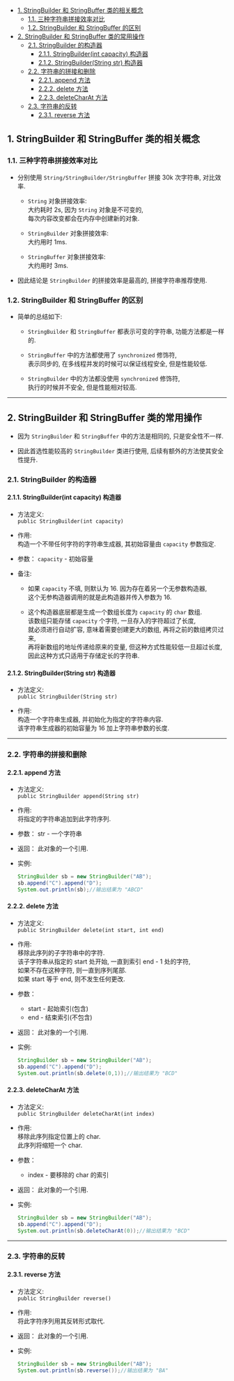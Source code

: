 <!-- TOC -->

- [1. StringBuilder 和 StringBuffer 类的相关概念](#1-stringbuilder-和-stringbuffer-类的相关概念)
  - [1.1. 三种字符串拼接效率对比](#11-三种字符串拼接效率对比)
  - [1.2. StringBuilder 和 StringBuffer 的区别](#12-stringbuilder-和-stringbuffer-的区别)
- [2. StringBuilder 和 StringBuffer 类的常用操作](#2-stringbuilder-和-stringbuffer-类的常用操作)
  - [2.1. StringBuilder 的构造器](#21-stringbuilder-的构造器)
    - [2.1.1. StringBuilder(int capacity) 构造器](#211-stringbuilderint-capacity-构造器)
    - [2.1.2. StringBuilder(String str) 构造器](#212-stringbuilderstring-str-构造器)
  - [2.2. 字符串的拼接和删除](#22-字符串的拼接和删除)
    - [2.2.1. append 方法](#221-append-方法)
    - [2.2.2. delete 方法](#222-delete-方法)
    - [2.2.3. deleteCharAt 方法](#223-deletecharat-方法)
  - [2.3. 字符串的反转](#23-字符串的反转)
    - [2.3.1. reverse 方法](#231-reverse-方法)

<!-- /TOC -->

## 1. StringBuilder 和 StringBuffer 类的相关概念

### 1.1. 三种字符串拼接效率对比
- 分别使用 `String/StringBuilder/StringBuffer` 拼接 30k 次字符串, 对比效率.

    - `String` 对象拼接效率:  
    大约耗时 2s, 因为 `String` 对象是不可变的,  
    每次内容改变都会在内存中创建新的对象.  

    - `StringBuilder` 对象拼接效率:  
    大约用时 1ms.

    - `StringBuffer` 对象拼接效率:  
    大约用时 3ms.

- 因此结论是 `StringBuilder` 的拼接效率是最高的, 拼接字符串推荐使用.

### 1.2. StringBuilder 和 StringBuffer 的区别
- 简单的总结如下:  
  - `StringBuilder` 和 `StringBuffer` 都表示可变的字符串, 功能方法都是一样的.  
  
  - `StringBuffer` 中的方法都使用了 `synchronized` 修饰符,  
    表示同步的, 在多线程并发的时候可以保证线程安全, 但是性能较低.

  - `StringBuilder` 中的方法都没使用 `synchronized` 修饰符,  
    执行的时候并不安全, 但是性能相对较高.
****

## 2. StringBuilder 和 StringBuffer 类的常用操作
- 因为 `StringBuilder` 和 `StringBuffer` 中的方法是相同的, 只是安全性不一样.  

- 因此首选性能较高的 `StringBuilder` 类进行使用, 后续有额外的方法使其安全性提升.

### 2.1. StringBuilder 的构造器

#### 2.1.1. StringBuilder(int capacity) 构造器
- 方法定义:  
  `public StringBuilder(int capacity)`

- 作用:  
  构造一个不带任何字符的字符串生成器, 其初始容量由 `capacity` 参数指定.

- 参数：
  `capacity` - 初始容量

- 备注:  
  - 如果 `capacity` 不填, 则默认为 16. 因为存在着另一个无参数构造器,  
    这个无参构造器调用的就是此构造器并传入参数为 16.

  - 这个构造器底层都是生成一个数组长度为 `capacity` 的 `char` 数组.  
    该数组只能存储 `capacity` 个字符, 一旦存入的字符超过了长度,  
    就必须进行自动扩容, 意味着需要创建更大的数组, 再将之前的数组拷贝过来,  
    再将新数组的地址传递给原来的变量, 但这种方式性能较低一旦超过长度,  
    因此这种方式只适用于存储定长的字符串.


#### 2.1.2. StringBuilder(String str) 构造器
- 方法定义:  
  `public StringBuilder(String str)`

- 作用:  
  构造一个字符串生成器, 并初始化为指定的字符串内容.  
  该字符串生成器的初始容量为 16 加上字符串参数的长度.
****

### 2.2. 字符串的拼接和删除

#### 2.2.1. append 方法
- 方法定义:  
  `public StringBuilder append(String str)`

- 作用:  
  将指定的字符串追加到此字符序列.

- 参数：
  str - 一个字符串

- 返回：
  此对象的一个引用.

- 实例:  
  ```java
  StringBuilder sb = new StringBuilder("AB");
  sb.append("C").append("D");
  System.out.println(sb);//输出结果为 "ABCD"
  ```

#### 2.2.2. delete 方法
- 方法定义:  
  `public StringBuilder delete(int start, int end)`

- 作用:  
  移除此序列的子字符串中的字符.  
  该子字符串从指定的 start 处开始, 一直到索引 end - 1 处的字符,  
  如果不存在这种字符, 则一直到序列尾部.  
  如果 start 等于 end, 则不发生任何更改.

- 参数：
  - start - 起始索引(包含)
  - end - 结束索引(不包含)

- 返回：
  此对象的一个引用.

- 实例:  
  ```java
  StringBuilder sb = new StringBuilder("AB");
  sb.append("C").append("D");
  System.out.println(sb.delete(0,1));//输出结果为 "BCD"
  ```

#### 2.2.3. deleteCharAt 方法
- 方法定义:  
  `public StringBuilder deleteCharAt(int index)`

- 作用:  
  移除此序列指定位置上的 char.  
  此序列将缩短一个 char.

- 参数：
  - index - 要移除的 char 的索引

- 返回：
  此对象的一个引用.

- 实例:  
  ```java
  StringBuilder sb = new StringBuilder("AB");
  sb.append("C").append("D");
  System.out.println(sb.deleteCharAt(0));//输出结果为 "BCD"
  ```
****

### 2.3. 字符串的反转

#### 2.3.1. reverse 方法
- 方法定义:  
  `public StringBuilder reverse()`

- 作用:  
  将此字符序列用其反转形式取代.

- 返回：
  此对象的一个引用.

- 实例:  
  ```java
  StringBuilder sb = new StringBuilder("AB");
  System.out.println(sb.reverse());//输出结果为 "BA"
  ```